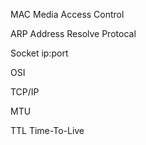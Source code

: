 
MAC Media Access Control

ARP Address Resolve Protocal

Socket  ip:port

OSI

TCP/IP

MTU

TTL Time-To-Live



